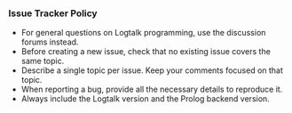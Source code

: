 ### Issue Tracker Policy

* For general questions on Logtalk programming, use the discussion forums instead.
* Before creating a new issue, check that no existing issue covers the same topic.
* Describe a single topic per issue. Keep your comments focused on that topic.
* When reporting a bug, provide all the necessary details to reproduce it.
* Always include the Logtalk version and the Prolog backend version.
